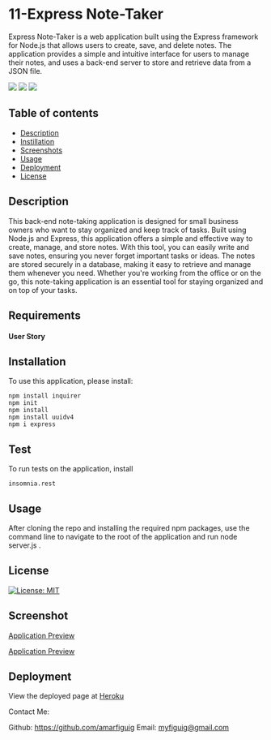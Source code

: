 # 11-Express Note-Taker

Express Note-Taker is a web application built using the Express framework for Node.js that allows users to create, save, and delete notes. The application provides a simple and intuitive interface for users to manage their notes, and uses a back-end server to store and retrieve data from a JSON file.

<p>
  <img src="https://img.shields.io/badge/-JavaScript-yellow" />
  <img src="https://img.shields.io/badge/-OOP-red" />
  <img src="https://img.shields.io/badge/-JSON-blue" />
</p>

## Table of contents

  * [Description](#Description)
  * [Instillation](#Instillation)
  * [Screenshots](#Screenshots)
  * [Usage](#Usage)
  * [Deployment](#Deployment)
  * [License](#License)

## Description

This back-end note-taking application is designed for small business owners who want to stay organized and keep track of tasks. Built using Node.js and Express, this application offers a simple and effective way to create, manage, and store notes. With this tool, you can easily write and save notes, ensuring you never forget important tasks or ideas. The notes are stored securely in a database, making it easy to retrieve and manage them whenever you need. Whether you're working from the office or on the go, this note-taking application is an essential tool for staying organized and on top of your tasks.

## Requirements
#### User Story


## Installation

To use this application, please install: 
```
npm install inquirer
npm init
npm install
npm install uuidv4
npm i express
```


## Test
To run tests on the application, install
```
insomnia.rest
```


## Usage

After cloning the repo and installing the required npm packages, use the command line to navigate to the root of the application and run node server.js .


## License 

[![License: MIT](https://img.shields.io/badge/License-MIT-yellow.svg)](https://opensource.org/licenses/MIT)


## Screenshot
[Application Preview](https://github.com/amarfiguig/11-Express-Note-Taker/blob/fa2c0522a922bbf3474a133b9036fd2a80fedce0/Assest/Sc2.png)

[Application Preview](https://github.com/amarfiguig/11-Express-Note-Taker/blob/fa2c0522a922bbf3474a133b9036fd2a80fedce0/Assest/Sc3.png)


## Deployment

View the deployed page at [Heroku]()

Contact Me:

Github: https://github.com/amarfiguig
Email: myfiguig@gmail.com
